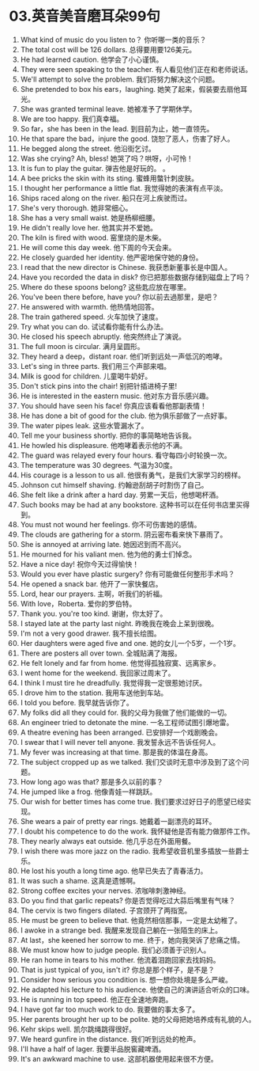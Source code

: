 # 03.英音美音磨耳朵99句

1. What kind of music do you listen to？ 你听哪一类的音乐？
2. The total cost will be 126 dollars. 总得要用要126美元。
3. He had learned caution. 他学会了小心谨慎。
4. They were seen speaking to the teacher. 有人看见他们正在和老师说话。
5. We'll attempt to solve the problem. 我们将努力解决这个问题。
6. She pretended to box his ears，laughing. 她笑了起来，假装要去扇他耳光。
7. She was granted terminal leave. 她被准予了学期休学。
8. We are too happy. 我们真幸福。
9. So far，she has been in the lead. 到目前为止，她一直领先。
10. He that spare the bad，injure the good. 饶恕了恶人，伤害了好人。
11. He begged along the street. 他沿街乞讨。
12. Was she crying? Ah, bless! 她哭了吗？哄呀，小可怜！
13. It is fun to play the guitar. 弹吉他是好玩的。 。
14. A bee pricks the skin with its sting. 蜜蜂用螫针刺皮肤。
15. I thought her performance a little flat. 我觉得她的表演有点平淡。
16. Ships raced along on the river. 船只在河上疾驶而过。
17. She's very thorough. 她非常细心。
18. She has a very small waist. 她是杨柳细腰。
19. He didn't really love her. 他其实并不爱她。
20. The kiln is fired with wood. 窑里烧的是木柴。
21. He will come this day week. 他下周的今天会来。
22. He closely guarded her identity. 他严密地保守她的身份。
23. I read that the new director is Chinese. 我获悉新董事长是中国人。
24. Have you recorded the data in disk? 你已把那些数据存储到磁盘上了吗？
25. Where do these spoons belong? 这些匙应放在哪里。
26. You've been there before, have you? 你以前去過那里，是吧？
27. He answered with warmth. 他热情地回答。
28. The train gathered speed. 火车加快了速度。
29. Try what you can do. 试试看你能有什么办法。
30. He closed his speech abruptly. 他突然终止了演说。
31. The full moon is circular. 满月呈圆形。
32. They heard a deep，distant roar. 他们听到远处一声低沉的咆哮。
33. Let's sing in three parts. 我们用三个声部来唱。
34. Milk is good for children. 儿童喝牛奶好。
35. Don't stick pins into the chair! 别把针插进椅子里!
36. He is interested in the eastern music. 他对东方音乐感兴趣。
37. You should have seen his face! 你真应该看看他那副表情！
38. He has done a bit of good for the club. 他为俱乐部做了一点好事。
39. The water pipes leak. 这些水管漏水了。
40. Tell me your business shortly. 把你的事简略地告诉我。
41. He howled his displeasure. 他咆哮着表示他的不满。
42. The guard was relayed every four hours. 看守每四小时轮换一次。
43. The temperature was 30 degrees. 气温为30度。
44. His courage is a lesson to us all. 他很有勇气，是我们大家学习的榜样。
45. Johnson cut himself shaving. 约翰逊刮胡子时割伤了自己。
46. She felt like a drink after a hard day. 劳累一天后，他想喝杯酒。
47. Such books may be had at any bookstore. 这种书可以在任何书店里买得到。
48. You must not wound her feelings. 你不可伤害她的感情。
49. The clouds are gathering for a storm. 阴云密布看来快下暴雨了。
50. She is annoyed at arriving late. 她因迟到而不高兴。
51. He mourned for his valiant men. 他为他的勇士们悼念。
52. Have a nice day! 祝你今天过得愉快！
53. Would you ever have plastic surgery? 你有可能做任何整形手术吗？
54. He opened a snack bar. 他开了一家快餐店。
55. Lord, hear our prayers. 主啊，听我们的祈福。
56. With love，Roberta. 爱你的罗伯特。
57. Thank you. you're too kind. 谢谢，你太好了。
58. I stayed late at the party last night. 昨晚我在晚会上呆到很晚。
59. I'm not a very good drawer. 我不擅长绘图。
60. Her daughters were aged five and one. 她的女儿一个5岁，一个1岁。
61. There are posters all over town. 全城贴满了海报。
62. He felt lonely and far from home. 他觉得孤独寂寞、远离家乡。
63. I went home for the weekend. 我回家过周末了。
64. I think I must tire he dreadfully. 我觉得我一定很惹她讨厌。
65. I drove him to the station. 我用车送他到车站。
66. I told you before. 我早就告诉你了。
67. My folks did all they could for. 我的父母为我做了他们能做的一切。
68. An engineer tried to detonate the mine. 一名工程师试图引爆地雷。
69. A theatre evening has been arranged. 已安排好一个戏剧晚会。
70. I swear that I will never tell anyone. 我发誓永远不告诉任何人。
71. My fever was increasing at that time. 那是我的体温在身高。
72. The subject cropped up as we talked. 我们交谈时无意中涉及到了这个问题。
73. How long ago was that? 那是多久以前的事？
74. He jumped like a frog. 他像青娃一样跳跃。
75. Our wish for better times has come true. 我们要求过好日子的愿望已经实现。
76. She wears a pair of pretty ear rings. 她戴着一副漂亮的耳环。
77. I doubt his competence to do the work. 我怀疑他是否有能力做那件工作。
78. They nearly always eat outside. 他几乎总在外面用餐。
79. I wish there was more jazz on the radio. 我希望收音机里多插放一些爵士乐。
80. He lost his youth a long time ago. 他早已失去了青春活力。
81. It was such a shame. 这真是遗憾啊。
82. Strong coffee excites your nerves. 浓咖啡刺激神经。
83. Do you find that garlic repeats? 你是否觉得吃过大蒜后嘴里有气味？
84. The cervix is two fingers dilated. 子宫颈开了两指宽。
85. He must be green to believe that. 他竟然相信那事，一定是太幼稚了。
86. I awoke in a strange bed. 我醒来发现自己躺在一张陌生的床上。
87. At last，she keened her sorrow to me. 终于，她向我哭诉了悲痛之情。
88. We must know how to judge people. 我们必须善于识别人。
89. He ran home in tears to his mother. 他流着泪跑回家去找妈妈。
90. That is just typical of you, isn't it? 你总是那个样子，是不是？
91. Consider how serious you condition is. 想一想你处境是多么严峻。
92. He adapted his lecture to his audience. 他使自己的演讲适合听众的口味。
93. He is running in top speed. 他正在全速地奔跑。
94. I have got far too much work to do. 我要做的事太多了。
95. Her parents brought her up to be polite. 她的父母把她培养成有礼貌的人。
96. Kehr skips well. 凯尔跳绳跳得很好。
97. We heard gunfire in the distance. 我们听到远处的枪声。
98. I'll have a half of lager. 我要半品脱窖藏啤酒。
99. It's an awkward machine to use. 这部机器使用起来很不方便。
